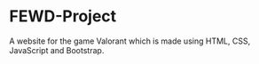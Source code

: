 # FEWD-Project
A website for the game Valorant which is made using HTML, CSS, JavaScript and Bootstrap.
